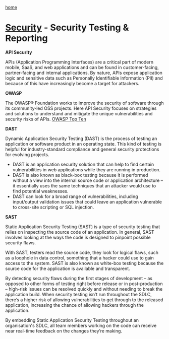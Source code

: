 [home](../README.md)
# [Security](README.md) - Security Testing & Reporting


**API Security**

APIs (Application Programming Interfaces) are a critical part of modern mobile, SaaS, and web applications and can be found in customer-facing, partner-facing and internal applications. By nature, APIs expose application logic and sensitive data such as Personally Identifiable Information (PII) and because of this have increasingly become a target for attackers.

**OWASP**

The OWASP® Foundation works to improve the security of software through its community-led OSS projects. Here API Security focuses on strategies and solutions to understand and mitigate the unique vulnerabilities and security risks of APIs. [OWASP Top Ten](https://owasp.org/www-project-top-ten/)

**DAST**

Dynamic Application Security Testing (DAST) is the process of testing an application or software product in an operating state. This kind of testing is helpful for industry-standard compliance and general security protections for evolving projects.

* DAST is an application security solution that can help to find certain vulnerabilities in web applications while they are running in production.
* DAST is also known as black-box testing because it is performed without a view into the internal source code or application architecture – it essentially uses the same techniques that an attacker would use to find potential weaknesses.
* DAST can look for a broad range of vulnerabilities, including input/output validation issues that could leave an application vulnerable to cross-site scripting or SQL injection.

**SAST**

Static Application Security Testing (SAST) is a type of security testing that relies on inspecting the source code of an application. In general, SAST involves looking at the ways the code is designed to pinpoint possible security flaws.

With SAST, testers read the source code, they look for logical flaws, such as a loophole in data control, something that a hacker could use to gain access to the system. SAST is also known as white-box testing because the source code for the application is available and transparent.

By detecting security flaws during the first stages of development – as opposed to other forms of testing right before release or in post-production – high-risk issues can be resolved quickly and without needing to break the application build. When security testing isn’t run throughout the SDLC, there’s a higher risk of allowing vulnerabilities to get through to the released application, increasing the chance of allowing hackers through the application.

By embedding Static Application Security Testing throughout an organisation's SDLC, all team members working on the code can receive near real-time feedback on the changes they’re making.
